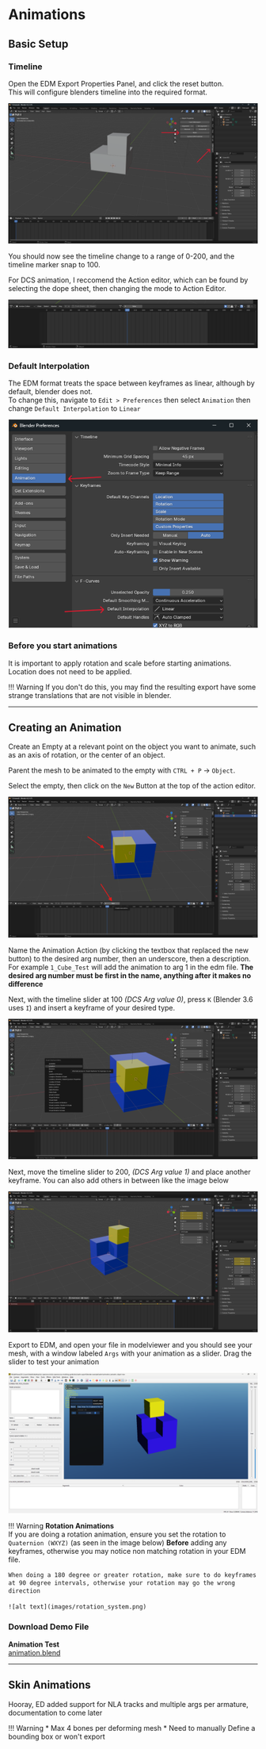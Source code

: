 # Animations

## Basic Setup

### Timeline

Open the EDM Export Properties Panel, and click the reset button.  
This will configure blenders timeline into the required format.

![alt text](images/EDM-props.png)

You should now see the timeline change to a range of 0-200, and the timeline marker snap to 100.  

For DCS animation, I reccomend the Action editor, which can be found by selecting the dope sheet, then changing the mode to Action Editor.

![alt text](images/ActionEditor.png)

### Default Interpolation
The EDM format treats the space between keyframes as linear, although by default, blender does not.  
To change this, navigate to `Edit > Preferences` then select `Animation` then change `Default Interpolation` to `Linear`

![alt text](images/interpolation.png)

### Before you start animations

It is important to apply rotation and scale before starting animations. Location does not need to be applied.

!!! Warning
    If you don't do this, you may find the resulting export have some strange translations that are not visible in blender.

---

## Creating an Animation

Create an Empty at a relevant point on the object you want to animate, such as an axis of rotation, or the center of an object.

Parent the mesh to be animated to the empty with `CTRL + P` -> `Object`.

Select the empty, then click on the `New` Button at the top of the action editor.

![alt text](images/basic_animation1.png)

Name the Animation Action (by clicking the textbox that replaced the new button) to the desired arg number, then an underscore, then a description.  
For example `1_Cube_Test` will add the animation to arg 1 in the edm file. **The desired arg number must be first in the name, anything after it makes no difference**

Next, with the timeline slider at 100 *(DCS Arg value 0)*, press `K` (Blender 3.6 uses `I`) and insert a keyframe of your desired type.

![alt text](images/insert_keyframe.png)

Next, move the timeline slider to 200, *(DCS Arg value 1)* and place another keyframe. You can also add others in between like the image below

![alt text](images/multiple_keyframes.png)

Export to EDM, and open your file in modelviewer and you should see your mesh, with a window labeled `Args` with your animation as a slider. Drag the slider to test your animation

![alt text](images/animation_in_mv.png)

!!! Warning
    **Rotation Animations**  
    If you are doing a rotation animation, ensure you set the rotation to `Quaternion (WXYZ)` (as seen in the image below) **Before** adding any keyframes, otherwise you may notice non matching rotation in your EDM file. 
    
    When doing a 180 degree or greater rotation, make sure to do keyframes at 90 degree intervals, otherwise your rotation may go the wrong direction

    ![alt text](images/rotation_system.png)

### Download Demo File

**Animation Test**  
[animation.blend](Blender%20Examples/Blend/animation.blend)

---


## Skin Animations

Hooray, ED added support for NLA tracks and multiple args per armature, documentation to come later

!!! Warning
    * Max 4 bones per deforming mesh
    * Need to manually Define a bounding box or won't export